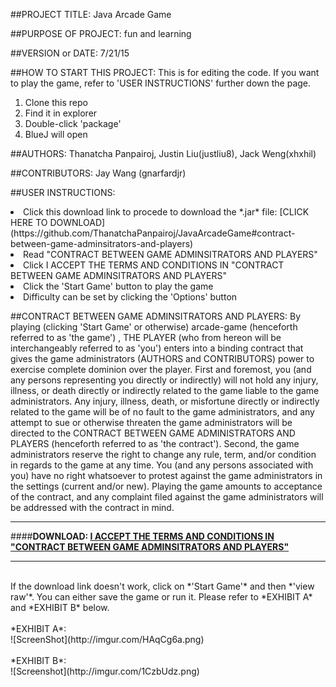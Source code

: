 ##PROJECT TITLE: 
Java Arcade Game

##PURPOSE OF PROJECT: 
fun and learning

##VERSION or DATE: 
7/21/15

##HOW TO START THIS PROJECT: 
This is for editing the code. If you want to play the game, refer to 'USER INSTRUCTIONS' further down the page.
<ol>
<li>Clone this repo</li>
<li>Find it in explorer</li>
<li>Double-click 'package'</li>
<li>BlueJ will open</li>
</ol>

##AUTHORS: 
Thanatcha Panpairoj, Justin Liu(justliu8), Jack Weng(xhxhil)

##CONTRIBUTORS:
Jay Wang (gnarfardjr)

##USER INSTRUCTIONS: 
<li>Click this download link to procede to download the *.jar* file: [CLICK HERE TO DOWNLOAD](https://github.com/ThanatchaPanpairoj/JavaArcadeGame#contract-between-game-adminsitrators-and-players)</li>
<li>Read "CONTRACT BETWEEN GAME ADMINSITRATORS AND PLAYERS"</li>
<li>Click I ACCEPT THE TERMS AND CONDITIONS IN "CONTRACT BETWEEN GAME ADMINSITRATORS AND PLAYERS"</li>
<li>Click the 'Start Game' button to play the game</li>
<li>Difficulty can be set by clicking the 'Options' button</li>

##CONTRACT BETWEEN GAME ADMINSITRATORS AND PLAYERS:
By playing (clicking 'Start Game' or otherwise) arcade-game (henceforth referred to as 'the game') , THE PLAYER (who from hereon will be interchangeably referred to as 'you') enters into a binding contract that gives the game administrators (AUTHORS and CONTRIBUTORS) power to exercise complete dominion over the player. First and foremost, you (and any persons representing you directly or indirectly) will not hold any injury, illness, or death directly or indirectly related to the game liable to the game administrators. Any injury, illness, death, or misfortune directly or indirectly related to the game will be of no fault to the game administrators, and any attempt to sue or otherwise threaten the game administrators will be directed to the CONTRACT BETWEEN GAME ADMINISTRATORS AND PLAYERS (henceforth referred to as 'the contract'). Second, the game administrators reserve the right to change any rule, term, and/or condition in regards to the game at any time. You (and any persons associated with you) have no right whatsoever to protest against the game administrators in the settings (current and/or new). Playing the game amounts to acceptance of the contract, and any complaint filed against the game administrators will be addressed with the contract in mind.

---

####**DOWNLOAD: [I ACCEPT THE TERMS AND CONDITIONS IN "CONTRACT BETWEEN GAME ADMINSITRATORS AND PLAYERS"](StartGame.jar?raw=true)**

---

<br>
If the download link doesn't work, click on *'Start Game'* and then *'view raw'*. You can either save the game or run it. Please refer to *EXHIBIT A* and *EXHIBIT B* below.
<br>
<br>
*EXHIBIT A*:
<br>
![ScreenShot](http://imgur.com/HAqCg6a.png)
<br>
<br>
*EXHIBIT B*:
<br>
![Screenshot](http://imgur.com/1CzbUdz.png)
